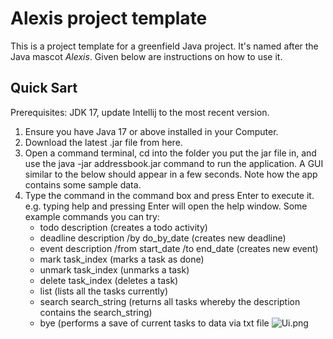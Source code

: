 # Alexis project template

This is a project template for a greenfield Java project. It's named after the Java mascot _Alexis_. Given below are instructions on how to use it.

## Quick Sart

Prerequisites: JDK 17, update Intellij to the most recent version.

1. Ensure you have Java 17 or above installed in your Computer.
1. Download the latest .jar file from here.
3. Open a command terminal, cd into the folder you put the jar file in, and use the java -jar addressbook.jar command to run the application. A GUI similar to the below should appear in a few seconds. Note how the app contains some sample data.
4. Type the command in the command box and press Enter to execute it. e.g. typing help and pressing Enter will open the help window.
Some example commands you can try:
    - todo description (creates a todo activity)
    - deadline description /by do_by_date (creates new deadline)
    - event description /from start_date /to end_date (creates new event)
    - mark task_index (marks a task as done)
    - unmark task_index (unmarks a task)
    - delete task_index (deletes a task)
    - list (lists all the tasks currently)
    - search search_string (returns all tasks whereby the description contains the search_string)
    - bye (performs a save of current tasks to data via txt file
![Ui.png](docs/image.png)


